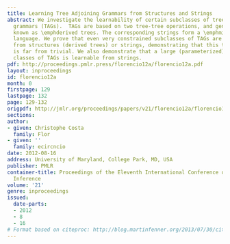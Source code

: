 ```yaml
---
title: Learning Tree Adjoining Grammars from Structures and Strings
abstract: We investigate the learnability of certain subclasses of tree adjoining
  grammars (TAGs).  TAGs are based on two tree-tree operations, and generate structures
  known as \emphderived trees. The corresponding strings form a \emphmildly context-sensitive
  language. We prove that even very constrained subclasses of TAGs are not learnable
  from structures (derived trees) or strings, demonstrating that this type of problem
  is far from trivial. We also demonstrate that a large (parameterized) family of
  classes of TAGs is learnable from strings.
pdf: http://proceedings.pmlr.press/florencio12a/florencio12a.pdf
layout: inproceedings
id: florencio12a
month: 0
firstpage: 129
lastpage: 132
page: 129-132
origpdf: http://jmlr.org/proceedings/papers/v21/florencio12a/florencio12a.pdf
sections: 
author:
- given: Christophe Costa
  family: Flor
- given: ''
  family: ecircncio
date: 2012-08-16
address: University of Maryland, College Park, MD, USA
publisher: PMLR
container-title: Proceedings of the Eleventh International Conference on Grammatical
  Inference
volume: '21'
genre: inproceedings
issued:
  date-parts:
  - 2012
  - 8
  - 16
# Format based on citeproc: http://blog.martinfenner.org/2013/07/30/citeproc-yaml-for-bibliographies/
---
```

